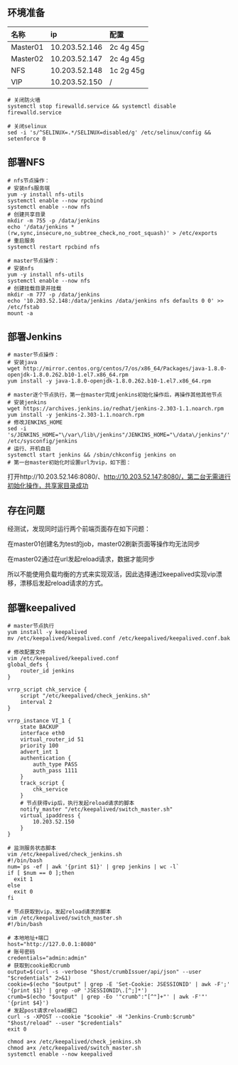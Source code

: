 ## 环境准备

| 名称     | ip            | 配置      |
| :------- | :------------ | :-------- |
| Master01 | 10.203.52.146 | 2c 4g 45g |
| Master02 | 10.203.52.147 | 2c 4g 45g |
| NFS      | 10.203.52.148 | 1c 2g 45g |
| VIP      | 10.203.52.150 | /         |

```Shell
# 关闭防火墙
systemctl stop firewalld.service && systemctl disable firewalld.service

# 关闭selinux
sed -i 's/^SELINUX=.*/SELINUX=disabled/g' /etc/selinux/config && setenforce 0
```

## 部署NFS

```Shell
# nfs节点操作：
# 安装nfs服务端
yum -y install nfs-utils
systemctl enable --now rpcbind
systemctl enable --now nfs
# 创建共享目录
mkdir -m 755 -p /data/jenkins
echo '/data/jenkins *(rw,sync,insecure,no_subtree_check,no_root_squash)' > /etc/exports
# 重启服务
systemctl restart rpcbind nfs

# master节点操作：
# 安装nfs
yum -y install nfs-utils
systemctl enable --now nfs
# 创建挂载目录并挂载
mkdir -m 777 -p /data/jenkins
echo '10.203.52.148:/data/jenkins /data/jenkins nfs defaults 0 0' >> /etc/fstab
mount -a
```

## 部署Jenkins

```Shell
# master节点操作：
# 安装java
wget http://mirror.centos.org/centos/7/os/x86_64/Packages/java-1.8.0-openjdk-1.8.0.262.b10-1.el7.x86_64.rpm
yum install -y java-1.8.0-openjdk-1.8.0.262.b10-1.el7.x86_64.rpm

# master逐个节点执行，第一台master完成jenkins初始化操作后，再操作其他其他节点
# 安装jenkins
wget https://archives.jenkins.io/redhat/jenkins-2.303-1.1.noarch.rpm
yum install -y jenkins-2.303-1.1.noarch.rpm
# 修改JENKINS_HOME
sed -i 's/JENKINS_HOME="\/var\/lib\/jenkins"/JENKINS_HOME="\/data\/jenkins"/' /etc/sysconfig/jenkins
# 运行、开机自启
systemctl start jenkins && /sbin/chkconfig jenkins on
# 第一台master初始化时设置url为vip，如下图：
```

打开http://10.203.52.146:8080/、http://10.203.52.147:8080/，第二台无需进行初始化操作，共享家目录成功

## 存在问题

经测试，发现同时运行两个前端页面存在如下问题：

在master01创建名为test的job，master02刷新页面等操作均无法同步

在master02通过在url发起reload请求，数据才能同步

所以不能使用负载均衡的方式来实现双活，因此选择通过keepalived实现vip漂移，漂移后发起reload请求的方式。

## 部署keepalived

```Shell
# master节点执行
yum install -y keepalived
mv /etc/keepalived/keepalived.conf /etc/keepalived/keepalived.conf.bak
```

```Shell
# 修改配置文件
vim /etc/keepalived/keepalived.conf
global_defs {
    router_id jenkins
}

vrrp_script chk_service {
    script "/etc/keepalived/check_jenkins.sh"
    interval 2
}

vrrp_instance VI_1 {
    state BACKUP
    interface eth0
    virtual_router_id 51
    priority 100
    advert_int 1
    authentication {
        auth_type PASS
        auth_pass 1111
    }
    track_script {
        chk_service
    }
    # 节点获得vip后，执行发起reload请求的脚本
    notify_master "/etc/keepalived/switch_master.sh"
    virtual_ipaddress {
        10.203.52.150
    }
}
```

```shell
# 监测服务状态脚本
vim /etc/keepalived/check_jenkins.sh
#!/bin/bash
num=`ps -ef | awk '{print $1}' | grep jenkins | wc -l`
if [ $num == 0 ];then
  exit 1
else
  exit 0
fi
```
```shell
# 节点获取到vip，发起reload请求的脚本
vim /etc/keepalived/switch_master.sh
#!/bin/bash

# 本地地址+端口
host="http://127.0.0.1:8080"
# 账号密码
credentials="admin:admin"
# 获取到cookie和crumb
output=$(curl -s -verbose "$host/crumbIssuer/api/json" --user "$credentials" 2>&1)
cookie=$(echo "$output" | grep -E 'Set-Cookie: JSESSIONID' | awk -F';' '{print $1}' | grep -oP 'JSESSIONID\.[^;]*')
crumb=$(echo "$output" | grep -Eo '"crumb":"[^"]+"' | awk -F'"' '{print $4}')
# 发起post请求reload接口
curl -s -XPOST --cookie "$cookie" -H "Jenkins-Crumb:$crumb" "$host/reload" --user "$credentials"
exit 0
```

```shell
chmod a+x /etc/keepalived/check_jenkins.sh
chmod a+x /etc/keepalived/switch_master.sh
systemctl enable --now keepalived
```


